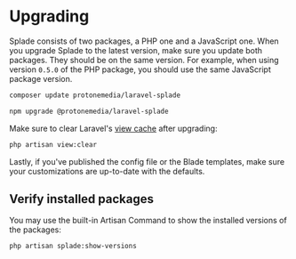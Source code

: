 # Upgrading

Splade consists of two packages, a PHP one and a JavaScript one. When you upgrade Splade to the latest version, make sure you update both packages. They should be on the same version. For example, when using version `0.5.0` of the PHP package, you should use the same JavaScript package version.

```bash
composer update protonemedia/laravel-splade

npm upgrade @protonemedia/laravel-splade
```

Make sure to clear Laravel's [view cache](https://laravel.com/docs/9.x/views#optimizing-views) after upgrading:

```bash
php artisan view:clear
```

Lastly, if you've published the config file or the Blade templates, make sure your customizations are up-to-date with the defaults.

## Verify installed packages

You may use the built-in Artisan Command to show the installed versions of the packages:

```bash
php artisan splade:show-versions
```
